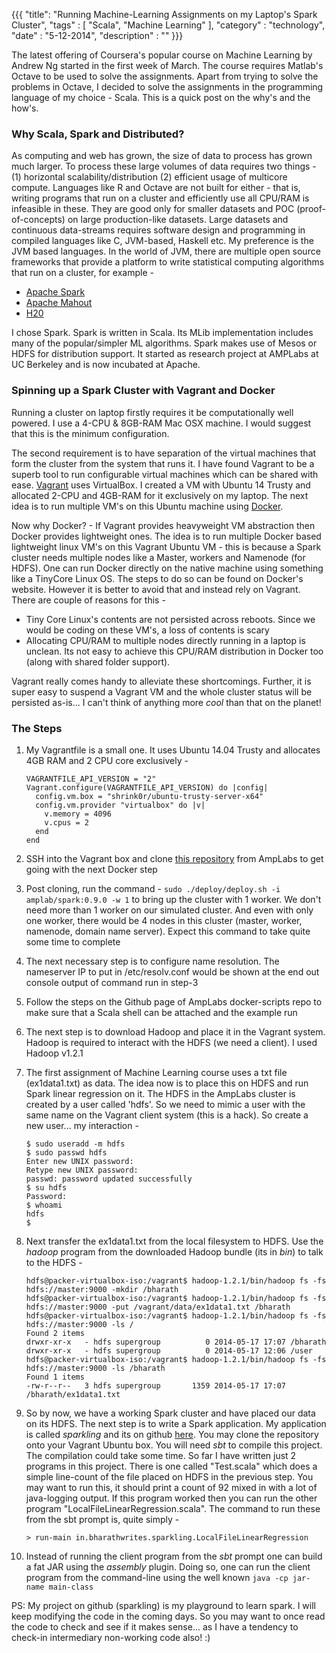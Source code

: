 {{{
    "title": "Running Machine-Learning Assignments on my Laptop's Spark Cluster",
    "tags" : [ "Scala", "Machine Learning" ],
    "category" : "technology",
    "date" : "5-12-2014",
    "description" : ""
}}}

The latest offering of Coursera's popular course on Machine Learning by Andrew Ng started in the first week of March. The course requires Matlab's Octave to be used to solve the assignments. Apart from trying to solve the problems in Octave, I decided to solve the assignments in the programming language of my choice - Scala. This is a quick post on the why's and the how's.

### Why Scala, Spark and Distributed?
As computing and web has grown, the size of data to process has grown much larger. To process these large volumes of data requires two things - (1) horizontal scalability/distribution (2) efficient usage of multicore compute. Languages like R and Octave are not built for either - that is, writing programs that run on a cluster and efficiently use all CPU/RAM is infeasible in these. They are good only for smaller datasets and POC (proof-of-concepts) on large production-like datasets. Large datasets and continuous data-streams requires software design and programming in compiled languages like C, JVM-based, Haskell etc. My preference is the JVM based languages. In the world of JVM, there are multiple open source frameworks that provide a platform to write statistical computing algorithms that run on a cluster, for example -

* [Apache Spark](https://spark.apache.org)
* [Apache Mahout](https://mahout.apache.org/)
* [H20](http://0xdata.com/)

I chose Spark. Spark is written in Scala. Its MLib implementation includes many of the popular/simpler ML algorithms. Spark makes use of Mesos or HDFS for distribution support. It started as research project at AMPLabs at UC Berkeley and is now incubated at Apache.

### Spinning up a Spark Cluster with Vagrant and Docker
Running a cluster on laptop firstly requires it be computationally well powered. I use a 4-CPU & 8GB-RAM Mac OSX machine. I would suggest that this is the minimum configuration.

The second requirement is to have separation of the virtual machines that form the cluster from the system that runs it. I have found Vagrant to be a superb tool to run configurable virtual machines which can be shared with ease. [Vagrant](https://vagrantcloud.com/) uses VirtualBox. I created a VM with Ubuntu 14 Trusty and allocated 2-CPU and 4GB-RAM for it exclusively on my laptop. The next idea is to run multiple VM's on this Ubuntu machine using [Docker](https://www.docker.io/).

Now why Docker? - If Vagrant provides heavyweight VM abstraction then Docker provides lightweight ones. The idea is to run multiple Docker based lightweight linux VM's on this Vagrant Ubuntu VM - this is because a Spark cluster needs multiple nodes like a Master, workers and Namenode (for HDFS). One can run Docker directly on the native machine using something like a TinyCore Linux OS. The steps to do so can be found on Docker's website. However it is better to avoid that and instead rely on Vagrant. There are couple of reasons for this -

* Tiny Core Linux's contents are not persisted across reboots. Since we would be coding on these VM's, a loss of contents is scary
* Allocating CPU/RAM to multiple nodes directly running in a laptop is unclean. Its not easy to achieve this CPU/RAM distribution in Docker too (along with shared folder support). 

Vagrant really comes handy to alleviate these shortcomings. Further, it is super easy to suspend a Vagrant VM and the whole cluster status will be persisted as-is... I can't think of anything more *cool* than that on the planet! 


### The Steps

1. My Vagrantfile is a small one. It uses Ubuntu 14.04 Trusty and allocates 4GB RAM and 2 CPU core exclusively -

    ```
    VAGRANTFILE_API_VERSION = "2"
    Vagrant.configure(VAGRANTFILE_API_VERSION) do |config|
      config.vm.box = "shrink0r/ubuntu-trusty-server-x64"
      config.vm.provider "virtualbox" do |v|
        v.memory = 4096
        v.cpus = 2
      end
    end
    ```

2. SSH into the Vagrant box and clone [this repository](https://github.com/amplab/docker-scripts) from AmpLabs to get going with the next Docker step
3. Post cloning, run the command - <code>sudo ./deploy/deploy.sh -i amplab/spark:0.9.0 -w 1</code> to bring up the cluster with 1 worker. We don't need more than 1 worker on our simulated cluster. And even with only one worker, there would be 4 nodes in this cluster (master, worker, namenode, domain name server). Expect this command to take quite some time to complete
4. The next necessary step is to configure name resolution. The nameserver IP to put in /etc/resolv.conf would be shown at the end out console output of command run in step-3
5. Follow the steps on the Github page of AmpLabs docker-scripts repo to make sure that a Scala shell can be attached and the example run
6. The next step is to download Hadoop and place it in the Vagrant system. Hadoop is required to interact with the HDFS (we need a client). I used Hadoop v1.2.1
7. The first assignment of Machine Learning course uses a txt file (ex1data1.txt) as data. The idea now is to place this on HDFS and run Spark linear regression on it. The HDFS in the AmpLabs cluster is created by a user called 'hdfs'. So we need to mimic a user with the same name on the Vagrant client system (this is a hack). So create a new user... my interaction -

    ```
    $ sudo useradd -m hdfs
    $ sudo passwd hdfs
    Enter new UNIX password: 
    Retype new UNIX password: 
    passwd: password updated successfully
    $ su hdfs
    Password: 
    $ whoami
    hdfs
    $
    ```

8. Next transfer the ex1data1.txt from the local filesystem to HDFS. Use the *hadoop* program from the downloaded Hadoop bundle (its in *bin*) to talk to the HDFS -

    ```
    hdfs@packer-virtualbox-iso:/vagrant$ hadoop-1.2.1/bin/hadoop fs -fs hdfs://master:9000 -mkdir /bharath
    hdfs@packer-virtualbox-iso:/vagrant$ hadoop-1.2.1/bin/hadoop fs -fs hdfs://master:9000 -put /vagrant/data/ex1data1.txt /bharath
    hdfs@packer-virtualbox-iso:/vagrant$ hadoop-1.2.1/bin/hadoop fs -fs hdfs://master:9000 -ls /
    Found 2 items
    drwxr-xr-x   - hdfs supergroup          0 2014-05-17 17:07 /bharath
    drwxr-xr-x   - hdfs supergroup          0 2014-05-17 12:06 /user
    hdfs@packer-virtualbox-iso:/vagrant$ hadoop-1.2.1/bin/hadoop fs -fs hdfs://master:9000 -ls /bharath
    Found 1 items
    -rw-r--r--   3 hdfs supergroup       1359 2014-05-17 17:07 /bharath/ex1data1.txt
    ```

9. So by now, we have a working Spark cluster and have placed our data on its HDFS. The next step is to write a Spark application. My application is called *sparkling* and its on github [here](https://github.com/bharath12345/sparkling). You may clone the repository onto your Vagrant Ubuntu box. You will need *sbt* to compile this project. The compilation could take some time. So far I have written just 2 programs in this project. There is one called "Test.scala" which does a simple line-count of the file placed on HDFS in the previous step. You may want to run this, it should print a count of 92 mixed in with a lot of java-logging output. If this program worked then you can run the other program "LocalFileLinearRegression.scala". The command to run these from the sbt prompt is, quite simply -

    ```
    > run-main in.bharathwrites.sparkling.LocalFileLinearRegression
    ```
10. Instead of running the client program from the *sbt* prompt one can build a fat JAR using the *assembly* plugin. Doing so, one can run the client program from the command-line using the well known <code>java -cp jar-name main-class</code>

PS: My project on github (sparkling) is my playground to learn spark. I will keep modifying the code in the coming days. So you may want to once read the code to check and see if it makes sense... as I have a tendency to check-in intermediary non-working code also! :)